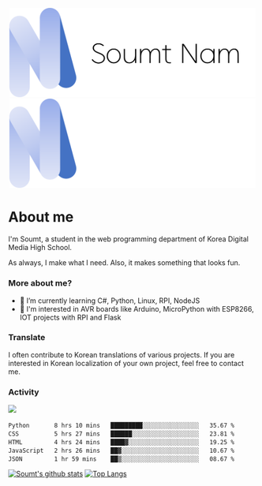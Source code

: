 <p align="center">
  <img src="https://github.com/soumt-r/soumt-r/blob/main/soumt.png?raw=true#gh-light-mode-only" style="width:500px">
  <img src="https://github.com/soumt-r/soumt-r/blob/main/soumt_dark.png?raw=true#gh-dark-mode-only" style="width:500px">
</p>

# About me

I'm Soumt, a student in the web programming department of Korea Digital Media High School.

As always, I make what I need. Also, it makes something that looks fun.

### More about me?
- 🌱 I’m currently learning C#, Python, Linux, RPI, NodeJS
- :pushpin: I'm interested in AVR boards like Arduino, MicroPython with ESP8266, IOT projects with RPI and Flask

### Translate
I often contribute to Korean translations of various projects. If you are interested in Korean localization of your own project, feel free to contact me.

### Activity
<img height="400" img src="https://wakatime.com/share/@soumt_r/0e4d0df5-374b-4c75-8ddb-57d54d739f69.svg"></img>

<!--START_SECTION:waka-->

```txt
Python       8 hrs 10 mins   █████████░░░░░░░░░░░░░░░░   35.67 %
CSS          5 hrs 27 mins   ██████░░░░░░░░░░░░░░░░░░░   23.81 %
HTML         4 hrs 24 mins   ████▓░░░░░░░░░░░░░░░░░░░░   19.25 %
JavaScript   2 hrs 26 mins   ██▓░░░░░░░░░░░░░░░░░░░░░░   10.67 %
JSON         1 hr 59 mins    ██▒░░░░░░░░░░░░░░░░░░░░░░   08.67 %
```

<!--END_SECTION:waka-->

[![Soumt's github stats](https://github-readme-stats.vercel.app/api?username=soumt-r)](https://github.com/anuraghazra/github-readme-stats)
[![Top Langs](https://github-readme-stats.vercel.app/api/top-langs/?username=soumt-r&layout=compact)](https://github.com/anuraghazra/github-readme-stats)

